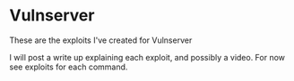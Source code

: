 # Vulnserver
These are the exploits I've created for Vulnserver

I will post a write up explaining each exploit, and possibly a video. For now see exploits for each command. 
